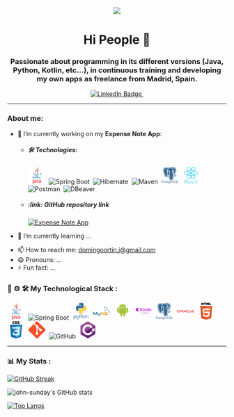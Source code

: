 <div id="header" align="center">
  <img src="https://media.giphy.com/media/BACNp4PYgXACSPujxi/giphy.gif" width=250>
  <h1 align="center">Hi People 👋</h1>
  <h3 align="center">Passionate about programming in its different versions (Java, Python, Kotlin, etc...), in continuous training and developing my own apps as freelance from Madrid, Spain.</h3>
</div>

<div id="badges" align="center">
  <a href="https://es.linkedin.com/in/juan-domingo">
    <img src="https://findicons.com/files/icons/1982/social_me/60/linkedin.png" alt="LinkedIn Badge"/>    
  </a>
  
  <a href="">
    <img src="" alt=""/>
  </a>
</div>
         
---
### About me:

- 🔭 I’m currently working on my __Expense Note App__:
  - <div align="left">
      <h5>🛠️ Technologies:</h5>
      <div>
        <img src="https://github.com/devicons/devicon/blob/master/icons/java/java-original-wordmark.svg" title="Java" alt="Java" width="40" height="40"/>&nbsp;
        <img src="https://atomrace.com/blog/wp-content/uploads/2018/05/spring-boot-logo-300x158.png" title="Spring Boot" alt="Spring Boot" width="80" height="40"/>&nbsp;
        <img src="http://fruzenshtein.com/wp-content/uploads/2014/01/Hibernate-logo.png" title="Hibernate" alt="Hibernate" width="40" height="40"/>&nbsp;
        <img src="https://www.liberiangeek.net/wp-content/uploads/2018/12/maven2.jpg" title="Maven" alt="Maven" width="40" height="40"/>&nbsp;
        <img src="https://github.com/devicons/devicon/blob/master/icons/postgresql/postgresql-plain-wordmark.svg" title="PostgreSQL" alt="PostgreSQL" width="40" height="40"/>&nbsp;
        <img src="https://github.com/devicons/devicon/blob/master/icons/react/react-original-wordmark.svg" title="React" alt="React" width="40" height="40"/>&nbsp;
        <img src="http://getdrawings.com/free-icon/postman-icon-69.png" title="Postman" alt="Postman" width="40" height="40"/>&nbsp;
        <img src="https://repository-images.githubusercontent.com/44662669/f3f5c080-808b-11ea-9713-2bea65875d95" title="DBeaver" alt="DBeaver" width="90" height="40"/>&nbsp;        
      </div>  
  - <h5>:link: GitHub repository link</h5>
    <div>
      <a href="https://github.com/john-sunday/Expense_Note_App-Spring_Boot">
        <img src="https://cdn3.iconfinder.com/data/icons/sociocons/256/github-sociocon.png" alt="Expense Note App" width="40" height="40"/> 
      </a>
    </div>
   
   
- 🌱 I’m currently learning ...
<!--- 👯 I’m looking to collaborate on ...-->
<!--- 🤔 I’m looking for help with ...-->
<!--- 💬 Ask me about ...-->
- 📫 How to reach me: domingoortin.j@gmail.com
- 😄 Pronouns: ...
- ⚡ Fun fact: ...

<div align="left">
  <h3>🔧 ⚙️ 🛠️ My Technological Stack :</h3>
  <div>
    <img src="https://github.com/devicons/devicon/blob/master/icons/java/java-original-wordmark.svg" title="Java" alt="Java" width="40" height="40"/>&nbsp;
    <!--<img src="https://seeklogo.com/images/S/spring-boot-logo-9D6125D4E7-seeklogo.com.png" title="Spring" alt="Spring" width="80" height="40"/>&nbsp;--> 
    <img src="https://atomrace.com/blog/wp-content/uploads/2018/05/spring-boot-logo-300x158.png" title="Spring Boot" alt="Spring Boot" width="80" height="40"/>&nbsp;
    <img src="https://github.com/devicons/devicon/blob/master/icons/python/python-original-wordmark.svg" title="Python" alt="Python" width="40" height="40"/>&nbsp;
    <img src="https://github.com/devicons/devicon/blob/master/icons/mysql/mysql-original-wordmark.svg" title="MySQL" alt="MySQL" width="40" height="40"/>&nbsp;
    <img src="https://github.com/devicons/devicon/blob/master/icons/android/android-original-wordmark.svg" title="Android" alt="Android" width="40" height="40"/>&nbsp;
    <img src="https://github.com/devicons/devicon/blob/master/icons/kotlin/kotlin-plain-wordmark.svg" title="Kotlin" alt="Kotlin" width="40" height="40"/>&nbsp;
    <img src="https://github.com/devicons/devicon/blob/master/icons/postgresql/postgresql-plain-wordmark.svg" title="PostgreSQL" alt="PostgreSQL" width="40" height="40"/>&nbsp;
    <img src="https://github.com/devicons/devicon/blob/master/icons/oracle/oracle-original.svg" title="Oracle" alt="Oracle" width="40" height="40"/>&nbsp;
    <img src="https://github.com/devicons/devicon/blob/master/icons/html5/html5-original-wordmark.svg" title="HTML5" alt="HTML5" width="40" height="40"/>&nbsp;
    <img src="https://github.com/devicons/devicon/blob/master/icons/css3/css3-original-wordmark.svg" title="CSS3" alt="CSS3" width="40" height="40"/>&nbsp;
    <img src="https://github.com/devicons/devicon/blob/master/icons/git/git-original.svg" title="GIT" alt="GIT" width="40" height="40"/>&nbsp;
    <img src="https://findicons.com/files/icons/2796/metro_uinvert_dock/128/github.png" title="GitHub" alt="GitHub" width="40" height="40"/>&nbsp;
    <img src="https://github.com/devicons/devicon/blob/master/icons/csharp/csharp-original.svg" title="C#" alt="C#" width="40" height="40"/>&nbsp;
    <!--<img src="" title="" alt="" width="40" height="40"/>&nbsp;
    <img src="" title="" alt="" width="40" height="40"/>&nbsp;
    <img src="" title="" alt="" width="40" height="40"/>&nbsp;
    <img src="" title="" alt="" width="40" height="40"/>&nbsp;-->
  </div> 
</div>

---
### :bar_chart: My Stats :

[![GitHub Streak](https://streak-stats.demolab.com?user=john-sunday&theme=dark&hide_border=true)](https://git.io/streak-stats)

![john-sunday's GitHub stats](https://github-readme-stats.vercel.app/api?username=john-sunday&show_icons=true&theme=dark)

[![Top Langs](https://github-readme-stats.vercel.app/api/top-langs/?username=john-sunday&layout=compact)](https://github.com/anuraghazra/github-readme-stats)
